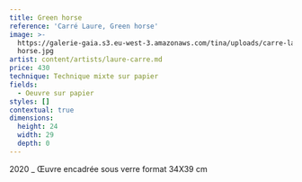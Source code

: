 ```yaml
---
title: Green horse
reference: 'Carré Laure, Green horse'
image: >-
  https://galerie-gaia.s3.eu-west-3.amazonaws.com/tina/uploads/carre-laure/galerie-gaia-carre-laure-green
  horse.jpg
artist: content/artists/laure-carre.md
price: 430
technique: Technique mixte sur papier
fields:
  - Oeuvre sur papier
styles: []
contextual: true
dimensions:
  height: 24
  width: 29
  depth: 0
---
```


2020 \_ Œuvre encadrée sous verre format 34X39 cm
